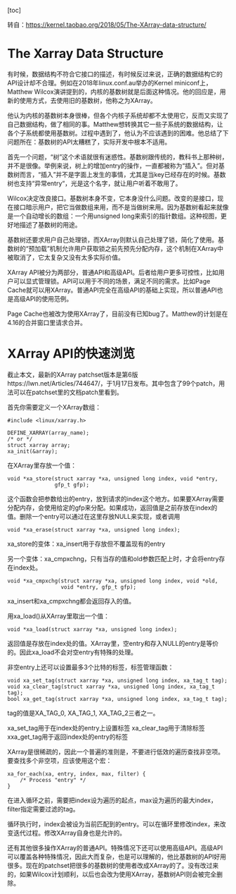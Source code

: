 [toc]

转自：https://kernel.taobao.org/2018/05/The-XArray-data-structure/


# The Xarray Data Structure

有时候，数据结构不符合它接口的描述，有时候反过来说，正确的数据结构它的API设计却不合理。例如在2018年linux.conf.au举办的Kernel miniconf上，Matthew Wilcox演讲提到的，内核的基数树就是后面这种情况。他的回应是，用新的使用方式，去使用旧的基数树，他称之为XArray。

他认为内核的基数树本身很棒，但各个内核子系统却都不太使用它，反而又实现了自己数据结构，做了相同的事。Matthew想转换其它一些子系统的数据结构，让各个子系统都使用基数树。过程中遇到了，他认为不应该遇到的困难。他总结了下问题所在：基数树的API太糟糕了，实际开发中根本不适用。

首先一个问题，“树”这个术语就很有迷惑性。基数树跟传统的，教科书上那种树，并不是很像。举例来说，树上的增加entry的操作，一直都被称为“插入”。但对基数树而言，“插入”并不是字面上发生的事情，尤其是当key已经存在的时候。基数树也支持“异常entry“，光是这个名字，就让用户听着不敢用了。

Wilcox决定改良接口。基数树本身不变，它本身没什么问题。改变的是接口，现在接口暗示用户，把它当做数组来用，而不是当做树来用。因为基数树看起来就像是一个自动增长的数组：一个用unsigned long来索引的指针数组。这种视图，更好地描述了基数树的用途。

基数树还要求用户自己处理锁，而XArray则默认自己处理了锁，简化了使用。基数树的“预加载”机制允许用户获取锁之前先预先分配内存，这个机制在XArray中被取消了，它太复杂又没有太多实际价值。

XArray API被分为两部分，普通API和高级API。后者给用户更多可控性，比如用户可以显式管理锁。API可以用于不同的场景，满足不同的需求。比如Page Cache就可以用XArray。普通API完全在高级API的基础上实现，所以普通API也是高级API的使用范例。

Page Cache也被改为使用XArray了，目前没有已知bug了。Matthew的计划是在4.16的合并窗口里请求合并。

# XArray API的快速浏览

截止本文，最新的XArray patchset版本是第6版https://lwn.net/Articles/744647/，于1月17日发布。其中包含了99个patch，用法可以在patchset里的文档patch里看到。

首先你需要定义一个XArray数组：

```
#include <linux/xarray.h>

DEFINE_XARRAY(array_name);
/* or */
struct xarray array;
xa_init(&array);
```

在XArray里存放一个值：

```
void *xa_store(struct xarray *xa, unsigned long index, void *entry,
               gfp_t gfp);
```

这个函数会把参数给出的entry，放到请求的index这个地方。如果要XArray需要分配内存，会使用给定的gfp来分配。如果成功，返回值是之前存放在index的值。删除一个entry可以通过在这里存放NULL来实现，或者调用

```
void *xa_erase(struct xarray *xa, unsigned long index);
```

xa_store的变体：xa_insert用于存放但不覆盖现有的entry

另一个变体：xa_cmpxchng，只有当存的值和old参数匹配上时，才会将entry存在index处。

```
void *xa_cmpxchg(struct xarray *xa, unsigned long index, void *old,
                 void *entry, gfp_t gfp);
```

xa_insert和xa_cmpxchng都会返回存入的值。

用xa_load()从XArray里取出一个值：

```
void *xa_load(struct xarray *xa, unsigned long index);
```

返回值是存放在index处的值。XArray里，空entry和存入NULL的entry是等价的。因此xa_load不会对空entry有特殊的处理。

非空entry上还可以设置最多3个比特的标签，标签管理函数：

```
void xa_set_tag(struct xarray *xa, unsigned long index, xa_tag_t tag);
void xa_clear_tag(struct xarray *xa, unsigned long index, xa_tag_t tag);
bool xa_get_tag(struct xarray *xa, unsigned long index, xa_tag_t tag);
```

tag的值是XA_TAG_0, XA_TAG_1, XA_TAG_2三者之一。

xa_set_tag用于在index处的entry上设置标签 xa_clear_tag用于清除标签 xxa_get_tag用于返回index处的entry的标签

XArray是很稀疏的，因此一个普遍的准则是，不要进行低效的遍历查找非空项。要查找多个非空项，应该使用这个宏：

```
xa_for_each(xa, entry, index, max, filter) {
    /* Process "entry" */
}
```

在进入循环之前，需要把index设为遍历的起点，max设为遍历的最大index，filter指定需要过滤的tag。

循环执行时，index会被设为当前匹配到的entry。可以在循环里修改index，来改变迭代过程。修改XArray自身也是允许的。

还有其他很多操作XArray的普通API。特殊情况下还可以使用高级API。高级API可以覆盖各种特殊情况，因此大而复杂，也是可以理解的，他比基数树的API好用很多。现在的patchset把很多的基数树的使用者改成XArray的了。没有改过来的，如果Wilcox计划顺利，以后也会改为使用XArray，基数树API则会被完全删除。



